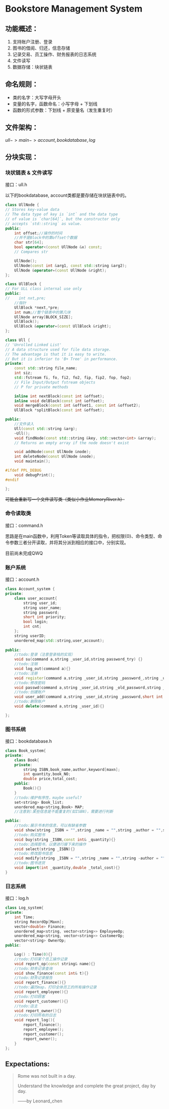 # Bookstore Management System

## 功能概述：

1. 支持账户注册、登录
2. 图书的借阅、归还，信息存储
3. 记录交易、员工操作、财务报表的日志系统
3. 文件读写
3. 数据存储：块状链表

## 命名规则：

- 类的名字：大写字母开头
- 变量的名字，函数命名：小写字母 + 下划线
- 函数的形式参数：下划线 + 原变量名（发生重复时）

## 文件架构：

$ull->main->{account,bookdatabase,log}$

## 分块实现：

### 块状链表 & 文件读写

接口：ull.h

以下的bookdatabase, account类都是要存储在块状链表中的。

```cpp
class UllNode {
// Stores key-value data
// The data type of key is `int` and the data type
// of value is `char[64]`, but the constructor only
// accepts `std::string` as value.
public:
    int offset;//操作的时间
    //并不是Block中的第offset个数据
    char str[64];
    bool operator<(const UllNode &x) const;
    // Compares str

    UllNode();
    UllNode(const int &arg1, const std::string &arg2);
    UllNode &operator=(const UllNode &right);
};

class UllBlock {
// For ULL class internal use only
public:
//    int nxt,pre;
    //指针
    UllBlock *next,*pre;
    int num;//整个链表中的第几块
    UllNode array[BLOCK_SIZE];
    UllBlock();
    UllBlock &operator=(const UllBlock &right);
};

class Ull {
// 'Unrolled Linked List'
// A data structure used for file data storage.
// The advantage is that it is easy to write.
// But it is inferior to 'B+ Tree' in performance.
private:
    const std::string file_name;
    int siz;
    std::fstream fi, fo, fi2, fo2, fip, fip2, fop, fop2;
    // File Input/Output fstream objects
    // P for private methods

    inline int nextBlock(const int &offset);
    inline void delBlock(const int &offset);
    void mergeBlock(const int &offset1, const int &offset2);
    UllBlock *splitBlock(const int &offset);

public:
    //文件读入
    Ull(const std::string &arg);
    ~Ull();
    void findNode(const std::string &key, std::vector<int> &array);
    // Returns an empty array if the node doesn't exist

    void addNode(const UllNode &node);
    int deleteNode(const UllNode &node);
    void maintain();

#ifdef PPL_DEBUG
    void debugPrint();
#endif

};
```

~~可能会重新写一个文件读写类（类似小作业MemoryRiver.h）~~

### 命令读取类

接口：command.h

思路是在main函数中，利用Token等读取具体的指令，把权限{0}、命令类型、命令参数三者分开读取，并将其分派到相应的接口中，分别实现。

目前尚未完成QWQ

### 账户系统

接口：account.h

```cpp
class Account_system {
private:
    class user_account{
        string user_id;
        string user_name;
        string password;
        short int priority;
        bool login;
        int cnt;
    };
    string userID;
    unordered_map(std::string,user_account);
    
public:
    //todo:登录（注意登录栈的实现）
    void su(command a,string _user_id,string password_try) {}
    //todo:注销
    void log_out(command a){}
    //todo:注册
    void register(command a,string _user_id,string _password_,string _user_name){}
    //todo:修改密码
    void passwd(command a,string _user_id,string _old_password,string _new_password){}
    //todo:创建账户
    void user_add(command a,string _user_id,string _password,short int _priority,string _user_name){}
    //todo:删除账户
    void delete(command a,string _user_id){}

};

```

### 图书系统

接口：bookdatabase.h


```cpp
class Book_system{
private:
    class Book{
    private:
        string ISBN,book_name,author,keyword[maxn];
        int quantity,book_NO;
        double price,total_cost;
    public:
        Book(){}
    }
    //todo:维护有序性，maybe useful?
    set<string> Book_list;
    unordered_map<string,Book> MAP;
    //注意到:某些信息是不能重复的(如ISBN)，需要进行判断

public:
    //todo:展示书本的信息，可以有缺省参数
    void show(string _ISBN = "",string _name = "",string _author = "",string _keyword[]){}
    //todo:购买图书
    void buy(string _ISBN,const int& _quantity){}
    //todo:选择图书，以便进行接下来的操作
    void select(string _ISBN){}
    //todo:修改图书信息
    void modify(string _ISBN = "",string _name = "",string -author = "",string _keyword = "",double _price = 0){}
    //todo:图书进货
    void import(int _quantity,double _total_cost){}
}
```


### 日志系统

接口：log.h

```cpp
class Log_system{
private:
    int Time;
    string RecordOp[Maxn];
    vector<double> Finance;
    unordered_map<string, vector<string>> EmployeeOp;
    unordered_map<string, vector<string>> CustomerOp;
    vector<string> OwnerOp;
public:

    Log() : Time(0){}
    //todo:打印某个员工操作记录
    void report_op(const string& name){}
    //todo:财务记录查询
    void show_finance(const int& t){}
    //todo:财务记录报告
    void report_finance(){}
    //todo:遍历map，打印全体员工的所有操作记录
    void report_employee(){}
    //todo:打印顾客
    void report_customer(){}
    //todo:店主
    void report_owner(){}
    //todo:打印所有的日志
    void report_log(){
        report_finance();
        report_employee();
        report_customer();
        report_owner();
    }
};
```

## Expectations:

> Rome was not built in a day.
>
> Understand the knowledge and complete the great project, day by day.
>
> ——by Leonard_chen

